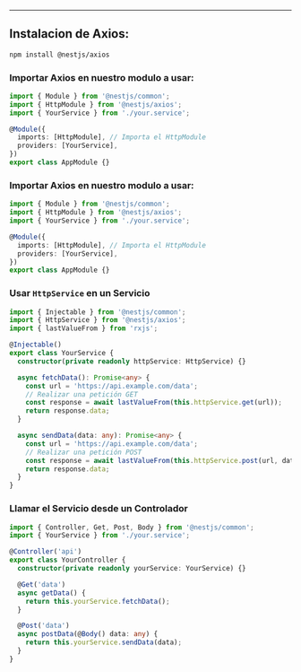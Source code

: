 
---
## Instalacion de Axios:

```bash
npm install @nestjs/axios
```

### Importar Axios en nuestro modulo a usar:

```typescript
import { Module } from '@nestjs/common';
import { HttpModule } from '@nestjs/axios';
import { YourService } from './your.service';

@Module({
  imports: [HttpModule], // Importa el HttpModule
  providers: [YourService],
})
export class AppModule {}
```

### Importar Axios en nuestro modulo a usar:

```typescript
import { Module } from '@nestjs/common';
import { HttpModule } from '@nestjs/axios';
import { YourService } from './your.service';

@Module({
  imports: [HttpModule], // Importa el HttpModule
  providers: [YourService],
})
export class AppModule {}
```

### Usar `HttpService` en un Servicio

```typescript
import { Injectable } from '@nestjs/common';
import { HttpService } from '@nestjs/axios';
import { lastValueFrom } from 'rxjs';

@Injectable()
export class YourService {
  constructor(private readonly httpService: HttpService) {}

  async fetchData(): Promise<any> {
    const url = 'https://api.example.com/data';
    // Realizar una petición GET
    const response = await lastValueFrom(this.httpService.get(url));
    return response.data;
  }

  async sendData(data: any): Promise<any> {
    const url = 'https://api.example.com/data';
    // Realizar una petición POST
    const response = await lastValueFrom(this.httpService.post(url, data));
    return response.data;
  }
}
```

### Llamar el Servicio desde un Controlador

```typescript
import { Controller, Get, Post, Body } from '@nestjs/common';
import { YourService } from './your.service';

@Controller('api')
export class YourController {
  constructor(private readonly yourService: YourService) {}

  @Get('data')
  async getData() {
    return this.yourService.fetchData();
  }

  @Post('data')
  async postData(@Body() data: any) {
    return this.yourService.sendData(data);
  }
}
```